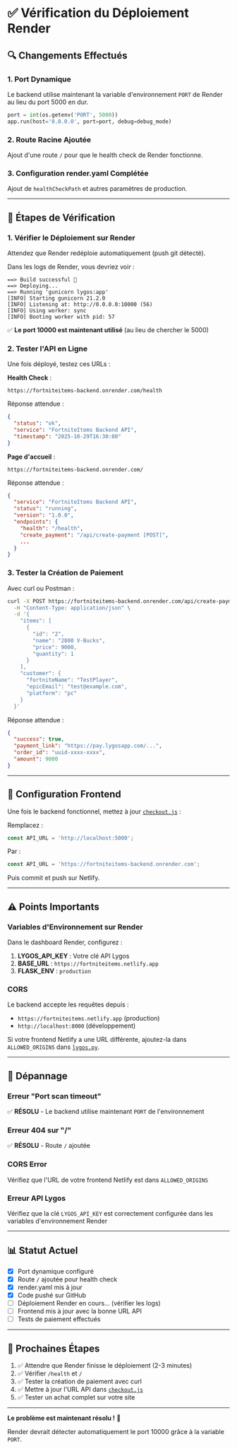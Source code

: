 # ✅ Vérification du Déploiement Render

## 🔍 Changements Effectués

### 1. **Port Dynamique**
Le backend utilise maintenant la variable d'environnement `PORT` de Render au lieu du port 5000 en dur.

```python
port = int(os.getenv('PORT', 5000))
app.run(host='0.0.0.0', port=port, debug=debug_mode)
```

### 2. **Route Racine Ajoutée**
Ajout d'une route `/` pour que le health check de Render fonctionne.

### 3. **Configuration render.yaml Complétée**
Ajout de `healthCheckPath` et autres paramètres de production.

---

## 🚀 Étapes de Vérification

### 1. Vérifier le Déploiement sur Render

Attendez que Render redéploie automatiquement (push git détecté).

Dans les logs de Render, vous devriez voir :
```
==> Build successful 🎉
==> Deploying...
==> Running 'gunicorn lygos:app'
[INFO] Starting gunicorn 21.2.0
[INFO] Listening at: http://0.0.0.0:10000 (56)
[INFO] Using worker: sync
[INFO] Booting worker with pid: 57
```

✅ **Le port 10000 est maintenant utilisé** (au lieu de chercher le 5000)

### 2. Tester l'API en Ligne

Une fois déployé, testez ces URLs :

**Health Check** :
```
https://fortniteitems-backend.onrender.com/health
```

Réponse attendue :
```json
{
  "status": "ok",
  "service": "FortniteItems Backend API",
  "timestamp": "2025-10-29T16:30:00"
}
```

**Page d'accueil** :
```
https://fortniteitems-backend.onrender.com/
```

Réponse attendue :
```json
{
  "service": "FortniteItems Backend API",
  "status": "running",
  "version": "1.0.0",
  "endpoints": {
    "health": "/health",
    "create_payment": "/api/create-payment [POST]",
    ...
  }
}
```

### 3. Tester la Création de Paiement

Avec curl ou Postman :

```bash
curl -X POST https://fortniteitems-backend.onrender.com/api/create-payment \
  -H "Content-Type: application/json" \
  -d '{
    "items": [
      {
        "id": "2",
        "name": "2800 V-Bucks",
        "price": 9000,
        "quantity": 1
      }
    ],
    "customer": {
      "fortniteName": "TestPlayer",
      "epicEmail": "test@example.com",
      "platform": "pc"
    }
  }'
```

Réponse attendue :
```json
{
  "success": true,
  "payment_link": "https://pay.lygosapp.com/...",
  "order_id": "uuid-xxxx-xxxx",
  "amount": 9000
}
```

---

## 🔧 Configuration Frontend

Une fois le backend fonctionnel, mettez à jour [`checkout.js`](checkout.js ) :

Remplacez :
```javascript
const API_URL = 'http://localhost:5000';
```

Par :
```javascript
const API_URL = 'https://fortniteitems-backend.onrender.com';
```

Puis commit et push sur Netlify.

---

## ⚠️ Points Importants

### Variables d'Environnement sur Render

Dans le dashboard Render, configurez :

1. **LYGOS_API_KEY** : Votre clé API Lygos
2. **BASE_URL** : `https://fortniteitems.netlify.app`
3. **FLASK_ENV** : `production`

### CORS

Le backend accepte les requêtes depuis :
- `https://fortniteitems.netlify.app` (production)
- `http://localhost:8000` (développement)

Si votre frontend Netlify a une URL différente, ajoutez-la dans `ALLOWED_ORIGINS` dans [`lygos.py`](lygos.py ).

---

## 🐛 Dépannage

### Erreur "Port scan timeout"
✅ **RÉSOLU** - Le backend utilise maintenant `PORT` de l'environnement

### Erreur 404 sur "/"
✅ **RÉSOLU** - Route `/` ajoutée

### CORS Error
Vérifiez que l'URL de votre frontend Netlify est dans `ALLOWED_ORIGINS`

### Erreur API Lygos
Vérifiez que la clé `LYGOS_API_KEY` est correctement configurée dans les variables d'environnement Render

---

## 📊 Statut Actuel

- [x] Port dynamique configuré
- [x] Route `/` ajoutée pour health check
- [x] render.yaml mis à jour
- [x] Code pushé sur GitHub
- [ ] Déploiement Render en cours... (vérifier les logs)
- [ ] Frontend mis à jour avec la bonne URL API
- [ ] Tests de paiement effectués

---

## 🎯 Prochaines Étapes

1. ✅ Attendre que Render finisse le déploiement (2-3 minutes)
2. ✅ Vérifier `/health` et `/` 
3. ✅ Tester la création de paiement avec curl
4. ✅ Mettre à jour l'URL API dans [`checkout.js`](checkout.js )
5. ✅ Tester un achat complet sur votre site

---

**Le problème est maintenant résolu !** 🎉

Render devrait détecter automatiquement le port 10000 grâce à la variable `PORT`.
